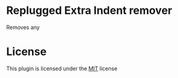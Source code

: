 # Replugged Extra Indent remover

Removes any 

# License

This plugin is licensed under the [MIT](https://opensource.org/license/mit/) license
